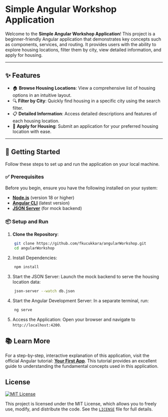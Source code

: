 # Simple Angular Workshop Application

Welcome to the **Simple Angular Workshop Application**! This project is a beginner-friendly Angular application that demonstrates key concepts such as components, services, and routing. It provides users with the ability to explore housing locations, filter them by city, view detailed information, and apply for housing.

---

## ✨ Features

- 🏠 **Browse Housing Locations**: View a comprehensive list of housing options in an intuitive layout.
- 🔍 **Filter by City**: Quickly find housing in a specific city using the search filter.
- 📋 **Detailed Information**: Access detailed descriptions and features of each housing location.
- 📝 **Apply for Housing**: Submit an application for your preferred housing location with ease.

---

## 🚀 Getting Started

Follow these steps to set up and run the application on your local machine.

### ✅ Prerequisites

Before you begin, ensure you have the following installed on your system:

- **[Node.js](https://nodejs.org/)** (version 18 or higher)
- **[Angular CLI](https://angular.io/cli)** (latest version)
- **[JSON Server](https://github.com/typicode/json-server)** (for mock backend)

### 📦 Setup and Run

1. **Clone the Repository**:
```bash
    git clone https://github.com/fkucukkara/angularWorkshop.git
    cd angularWorkshop
```

2. Install Dependencies:
```bash
    npm install
```

3. Start the JSON Server: Launch the mock backend to serve the housing location data:
```bash
    json-server --watch db.json
```

4. Start the Angular Development Server: In a separate terminal, run:
```bash
    ng serve
```

5. Access the Application: Open your browser and navigate to `http://localhost:4200`.

## 📚 Learn More

For a step-by-step, interactive explanation of this application, visit the official Angular tutorial: **[Your First App](https://angular.dev/tutorials/first-app)**. This tutorial provides an excellent guide to understanding the fundamental concepts used in this application.

## License
[![MIT License](https://img.shields.io/badge/license-MIT-blue.svg)](LICENSE)

This project is licensed under the MIT License, which allows you to freely use, modify, and distribute the code. See the [`LICENSE`](LICENSE) file for full details.